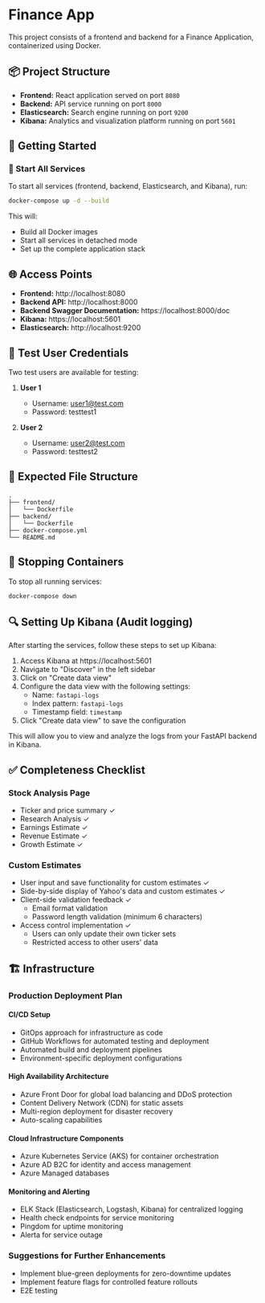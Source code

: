 # Finance App

This project consists of a frontend and backend for a Finance Application, containerized using Docker.

## 📦 Project Structure

- **Frontend:** React application served on port `8080`
- **Backend:** API service running on port `8000`
- **Elasticsearch:** Search engine running on port `9200`
- **Kibana:** Analytics and visualization platform running on port `5601`

## 🚀 Getting Started

### 🐳 Start All Services

To start all services (frontend, backend, Elasticsearch, and Kibana), run:

```bash
docker-compose up -d --build
```

This will:
- Build all Docker images
- Start all services in detached mode
- Set up the complete application stack

## 🌐 Access Points

- **Frontend:** http://localhost:8080
- **Backend API:** http://localhost:8000
- **Backend Swagger Documentation:** https://localhost:8000/doc
- **Kibana:** https://localhost:5601
- **Elasticsearch:** http://localhost:9200

## 👤 Test User Credentials

Two test users are available for testing:

1. **User 1**
   - Username: user1@test.com
   - Password: testtest1

2. **User 2**
   - Username: user2@test.com
   - Password: testtest2

## 📂 Expected File Structure

```
.
├── frontend/
│   └── Dockerfile
├── backend/
│   └── Dockerfile
├── docker-compose.yml
└── README.md
```

## 🛑 Stopping Containers

To stop all running services:

```bash
docker-compose down
```

## 🔍 Setting Up Kibana (Audit logging)

After starting the services, follow these steps to set up Kibana:

1. Access Kibana at https://localhost:5601
2. Navigate to "Discover" in the left sidebar
3. Click on "Create data view"
4. Configure the data view with the following settings:
   - Name: `fastapi-logs`
   - Index pattern: `fastapi-logs`
   - Timestamp field: `timestamp`
5. Click "Create data view" to save the configuration

This will allow you to view and analyze the logs from your FastAPI backend in Kibana.

## ✅ Completeness Checklist

### Stock Analysis Page
- Ticker and price summary ✓
- Research Analysis ✓
- Earnings Estimate ✓
- Revenue Estimate ✓
- Growth Estimate ✓

### Custom Estimates
- User input and save functionality for custom estimates ✓
- Side-by-side display of Yahoo's data and custom estimates ✓
- Client-side validation feedback ✓
  - Email format validation
  - Password length validation (minimum 6 characters)
- Access control implementation ✓
  - Users can only update their own ticker sets
  - Restricted access to other users' data

## 🏗️ Infrastructure

### Production Deployment Plan

#### CI/CD Setup
- GitOps approach for infrastructure as code
- GitHub Workflows for automated testing and deployment
- Automated build and deployment pipelines
- Environment-specific deployment configurations

#### High Availability Architecture
- Azure Front Door for global load balancing and DDoS protection
- Content Delivery Network (CDN) for static assets
- Multi-region deployment for disaster recovery
- Auto-scaling capabilities

#### Cloud Infrastructure Components
- Azure Kubernetes Service (AKS) for container orchestration
- Azure AD B2C for identity and access management
- Azure Managed databases

#### Monitoring and Alerting
- ELK Stack (Elasticsearch, Logstash, Kibana) for centralized logging
- Health check endpoints for service monitoring
- Pingdom for uptime monitoring
- Alerta for service outage 

### Suggestions for Further Enhancements
- Implement blue-green deployments for zero-downtime updates
- Implement feature flags for controlled feature rollouts
- E2E testing
